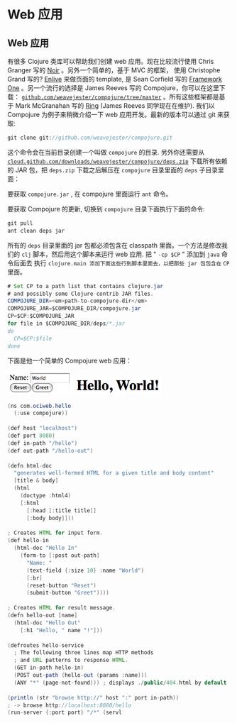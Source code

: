 # Web 应用

## Web 应用

有很多 Clojure 类库可以帮助我们创建 web 应用。现在比较流行使用 Chris Granger 写的 [Noir](http://webnoir.org/) 。另外一个简单的，基于 MVC 的框架， 使用 Christophe Grand 写的? [Enlive](https://github.com/cgrand/enlive) 来做页面的 template, 是 Sean Corfield 写的 [Framework One](https://github.com/seancorfield/fw1-clj) 。另一个流行的选择是 James Reeves 写的 Compojure，你可以在这里下载： [`github.com/weavejester/compojure/tree/master`](http://github.com/weavejester/compojure/tree/master) 。所有这些框架都是基于 Mark McGranahan 写的 [Ring](https://github.com/mmcgrana/ring) (James Reeves 同学现在在维护). 我们以 Compojure 为例子来稍微介绍一下 web 应用开发。最新的版本可以通过 git 来获取:

```java
git clone git://github.com/weavejester/compojure.git 
```

这个命令会在当前目录创建一个叫做 `compojure` 的目录. 另外你还需要从 [`cloud.github.com/downloads/weavejester/compojure/deps.zip`](http://cloud.github.com/downloads/weavejester/compojure/deps.zip) 下载所有依赖的 JAR 包，把 `deps.zip` 下载之后解压在 `compojure` 目录里面的 `deps` 子目录里面：

要获取 `compojure.jar` , 在 compojure 里面运行 `ant` 命令。

要获取 Compojure 的更新, 切换到 `compojure` 目录下面执行下面的命令:

```java
git pull
ant clean deps jar 
```

所有的 `deps` 目录里面的 jar 包都必须包含在 classpath 里面。一个方法是修改我们的 `clj` 脚本，然后用这个脚本来运行 web 应用. 把 " `-cp $CP` " 添加到 `java` 命令后面去 执行 `clojure.main 添加下面这些行到脚本里面去，以把那些 jar 包包含在` `CP` 里面。

```java
# Set CP to a path list that contains clojure.jar
# and possibly some Clojure contrib JAR files.
COMPOJURE_DIR=<em>path-to-compojure-dir</em>
COMPOJURE_JAR=$COMPOJURE_DIR/compojure.jar
CP=$CP:$COMPOJURE_JAR
for file in $COMPOJURE_DIR/deps/*.jar
do
  CP=$CP:$file
done 
```

下面是他一个简单的 Compojure web 应用：

![Compojure input page](img/QNN7Rj.png) ![Compojure output page](img/RVjmqe.png)

```java
(ns com.ociweb.hello
  (:use compojure))

(def host "localhost")
(def port 8080)
(def in-path "/hello")
(def out-path "/hello-out")

(defn html-doc
  "generates well-formed HTML for a given title and body content"
  [title & body]
  (html
    (doctype :html4)
    [:html
      [:head [:title title]]
      [:body body]]))

; Creates HTML for input form.
(def hello-in
  (html-doc "Hello In"
    (form-to [:post out-path]
      "Name: "
      (text-field {:size 10} :name "World")
      [:br]
      (reset-button "Reset")
      (submit-button "Greet"))))

; Creates HTML for result message.
(defn hello-out [name]
  (html-doc "Hello Out"
    [:h1 "Hello, " name "!"]))

(defroutes hello-service
  ; The following three lines map HTTP methods
  ; and URL patterns to response HTML.
  (GET in-path hello-in)
  (POST out-path (hello-out (params :name)))
  (ANY "*" (page-not-found))) ; displays ./public/404.html by default

(println (str "browse http://" host ":" port in-path))
; -> browse http://localhost:8080/hello
(run-server {:port port} "/*" (servl 
```